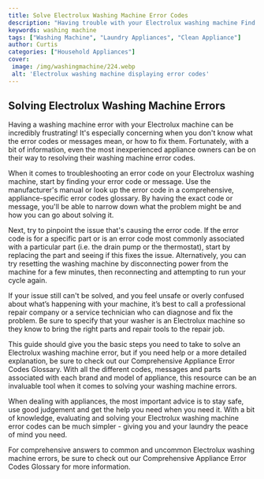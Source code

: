 ```yaml
---
title: Solve Electrolux Washing Machine Error Codes
description: "Having trouble with your Electrolux washing machine Find out how to diagnose and resolve error codes with this detailed blog post"
keywords: washing machine
tags: ["Washing Machine", "Laundry Appliances", "Clean Appliance"]
author: Curtis
categories: ["Household Appliances"]
cover: 
 image: /img/washingmachine/224.webp
 alt: 'Electrolux washing machine displaying error codes'
---
```

## Solving Electrolux Washing Machine Errors

Having a washing machine error with your Electrolux machine can be incredibly frustrating! It's especially concerning when you don't know what the error codes or messages mean, or how to fix them. Fortunately, with a bit of information, even the most inexperienced appliance owners can be on their way to resolving their washing machine error codes. 

When it comes to troubleshooting an error code on your Electrolux washing machine, start by finding your error code or message. Use the manufacturer's manual or look up the error code in a comprehensive, appliance-specific error codes glossary. By having the exact code or message, you'll be able to narrow down what the problem might be and how you can go about solving it.

Next, try to pinpoint the issue that's causing the error code. If the error code is for a specific part or is an error code most commonly associated with a particular part (i.e. the drain pump or the thermostat), start by replacing the part and seeing if this fixes the issue. Alternatively, you can try resetting the washing machine by disconnecting power from the machine for a few minutes, then reconnecting and attempting to run your cycle again.

If your issue still can't be solved, and you feel unsafe or overly confused about what’s happening with your machine, it’s best to call a professional repair company or a service technician who can diagnose and fix the problem. Be sure to specify that your washer is an Electrolux machine so they know to bring the right parts and repair tools to the repair job.

This guide should give you the basic steps you need to take to solve an Electrolux washing machine error, but if you need help or a more detailed explanation, be sure to check out our Comprehensive Appliance Error Codes Glossary. With all the different codes, messages and parts associated with each brand and model of appliance, this resource can be an invaluable tool when it comes to solving your washing machine errors.
 
When dealing with appliances, the most important advice is to stay safe, use good judgement and get the help you need when you need it. With a bit of knowledge, evaluating and solving your Electrolux washing machine error codes can be much simpler - giving you and your laundry the peace of mind you need. 

For comprehensive answers to common and uncommon Electrolux washing machine errors, be sure to check out our Comprehensive Appliance Error Codes Glossary for more information.
